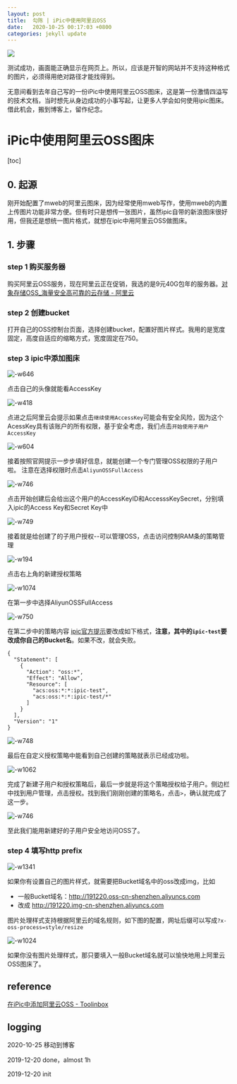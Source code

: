```yaml
---
layout: post
title:  勾陈 | iPic中使用阿里云OSS
date:   2020-10-25 00:17:03 +0800
categories: jekyll update
---
```

![](http://riri191220.img-cn-shenzhen.aliyuncs.com/images/4zntf.png?x-oss-process=style/resize)

测试成功，画面能正确显示在网页上。所以，应该是开智的网站并不支持这种格式的图片，必须得用绝对路径才能找得到。

无意间看到去年自己写的一份iPic中使用阿里云OSS图床，这是第一份激情四溢写的技术文档，当时想先从身边成功的小事写起，让更多人学会如何使用ipic图床。借此机会，搬到博客上，留作纪念。

# iPic中使用阿里云OSS图床
[toc]

## 0. 起源
刚开始配置了mweb的阿里云图床，因为经常使用mweb写作，使用mweb的内置上传图片功能非常方便。但有时只是想传一张图片，虽然ipic自带的新浪图床很好用，但我还是想统一图片格式，就想在ipic中用阿里云OSS做图床。

## 1. 步骤

### step 1 购买服务器
购买阿里云OSS服务，现在阿里云正在促销，我选的是9元40G包年的服务器。[对象存储OSS_海量安全高可靠的云存储 - 阿里云](https://www.aliyun.com/)

### step 2 创建bucket
打开自己的OSS控制台页面，选择创建bucket，配置好图片样式。我用的是宽度固定，高度自适应的缩略方式，宽度固定在750。

### step 3 ipic中添加图床
![-w646](http://riri191220.oss-cn-shenzhen.aliyuncs.com/2020/10/25/1576851479646216035569872913.jpg?x-oss-process=image//auto-orient,1/resize,m_lfit,w_750/quality,q_90)

点击自己的头像就能看AccessKey

![-w418](http://riri191220.oss-cn-shenzhen.aliyuncs.com/2020/10/25/1576851989483316035569872925.jpg?x-oss-process=image//auto-orient,1/resize,m_lfit,w_750/quality,q_90)

点进之后阿里云会提示如果点击`继续使用AccessKey`可能会有安全风险，因为这个AcessKey具有该账户的所有权限，基于安全考虑，我们点击`开始使用子用户AccessKey`

![-w604](http://riri191220.oss-cn-shenzhen.aliyuncs.com/2020/10/25/1576852304898016035569872933.jpg?x-oss-process=image//auto-orient,1/resize,m_lfit,w_750/quality,q_90)

接着按照官网提示一步步填好信息，就能创建一个专门管理OSS权限的子用户啦。
注意在选择权限时点击`AliyunOSSFullAccess`

![-w746](http://riri191220.oss-cn-shenzhen.aliyuncs.com/2020/10/25/1576852449567616035569872943.jpg?x-oss-process=image//auto-orient,1/resize,m_lfit,w_750/quality,q_90)

点击开始创建后会给出这个用户的AccessKeyID和AccesssKeySecret，分别填入ipic的Access Key和Secret Key中

![-w749](http://riri191220.oss-cn-shenzhen.aliyuncs.com/2020/10/25/1576852607046516035569872954.jpg?x-oss-process=image//auto-orient,1/resize,m_lfit,w_750/quality,q_90)

接着就是给创建了的子用户授权--可以管理OSS，点击访问控制RAM条的策略管理

![-w194](http://riri191220.oss-cn-shenzhen.aliyuncs.com/2020/10/25/1576852881326016035569872963.jpg?x-oss-process=image//auto-orient,1/resize,m_lfit,w_750/quality,q_90)


点击右上角的新建授权策略

![-w1074](http://riri191220.oss-cn-shenzhen.aliyuncs.com/2020/10/25/1576852988884016035569872968.jpg?x-oss-process=image//auto-orient,1/resize,m_lfit,w_750/quality,q_90)


在第一步中选择AliyunOSSFullAccess

![-w750](http://riri191220.oss-cn-shenzhen.aliyuncs.com/2020/10/25/1576853029698616035569872982.jpg?x-oss-process=image//auto-orient,1/resize,m_lfit,w_750/quality,q_90)


在第二步中的策略内容
[ipic官方提示](https://toolinbox.net/iPic/AddAliOSS.html)要改成如下格式，**注意，其中的`ipic-test`要改成你自己的Bucket名**。如果不改，就会失败。

```
{
  "Statement": [
    {
      "Action": "oss:*",
      "Effect": "Allow",
      "Resource": [
        "acs:oss:*:*:ipic-test",
        "acs:oss:*:*:ipic-test/*"
      ]
    }
  ],
  "Version": "1"
}
```

![-w748](http://riri191220.oss-cn-shenzhen.aliyuncs.com/2020/10/25/1576853544244716035569872993.jpg?x-oss-process=image//auto-orient,1/resize,m_lfit,w_750/quality,q_90)

最后在自定义授权策略中能看到自己创建的策略就表示已经成功啦。

![-w1062](http://riri191220.oss-cn-shenzhen.aliyuncs.com/2020/10/25/1576853658443716035569873002.jpg?x-oss-process=image//auto-orient,1/resize,m_lfit,w_750/quality,q_90)

完成了新建子用户和授权策略后，最后一步就是将这个策略授权给子用户。侧边栏中找到用户管理，点击授权。找到我们刚刚创建的策略名，点击`>`，确认就完成了这一步。

![-w746](http://riri191220.oss-cn-shenzhen.aliyuncs.com/2020/10/25/1576854056780616035569873011.jpg?x-oss-process=image//auto-orient,1/resize,m_lfit,w_750/quality,q_90)

至此我们能用新建好的子用户安全地访问OSS了。

### step 4 填写http prefix

![-w1341](http://riri191220.oss-cn-shenzhen.aliyuncs.com/2020/10/25/1576854639345916035569873019.jpg?x-oss-process=image//auto-orient,1/resize,m_lfit,w_750/quality,q_90)

如果你有设置自己的图片样式，就需要把Bucket域名中的oss改成img，比如
- 一般Bucket域名：http://191220.oss-cn-shenzhen.aliyuncs.com
- 改成 http://191220.img-cn-shenzhen.aliyuncs.com

图片处理样式支持根据阿里云的域名规则，如下图的配置，网址后缀可以写成`?x-oss-process=style/resize`

![-w1024](http://riri191220.oss-cn-shenzhen.aliyuncs.com/2020/10/25/1576855026798016035569873027.jpg?x-oss-process=image//auto-orient,1/resize,m_lfit,w_750/quality,q_90)

如果你没有图片处理样式，那只要填入一般Bucket域名就可以愉快地用上阿里云OSS图床了。


## reference

[在iPic中添加阿里云OSS - Toolinbox](https://toolinbox.net/iPic/AddAliOSS.html)

## logging
2020-10-25 移动到博客

2019-12-20 done，almost 1h

2019-12-20 init